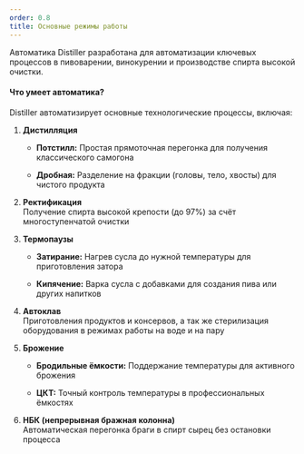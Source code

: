 ```yaml
---
order: 0.8
title: Основные режимы работы
---
```


Автоматика Distiller разработана для автоматизации ключевых процессов в пивоварении, винокурении и производстве спирта высокой очистки.

#### **Что умеет автоматика?**

Distiller автоматизирует основные технологические процессы, включая:

1. **Дистилляция**

   -  **Потстилл:** Простая прямоточная перегонка для получения классического самогона

   -  **Дробная:** Разделение на фракции (головы, тело, хвосты) для чистого продукта

2. **Ректификация**\
   Получение спирта высокой крепости (до 97%) за счёт многоступенчатой очистки

3. **Термопаузы**

   -  **Затирание:** Нагрев сусла до нужной температуры для приготовления затора

   -  **Кипячение:** Варка сусла с добавками для создания пива или других напитков

4. **Автоклав**\
   Приготовления продуктов и консервов, а так же стерилизация оборудования в режимах работы на воде и на пару

5. **Брожение**

   -  **Бродильные ёмкости:** Поддержание температуры для активного брожения

   -  **ЦКТ:** Точный контроль температуры в профессиональных ёмкостях

6. **НБК (непрерывная бражная колонна)**\
   Автоматическая перегонка браги в спирт сырец без остановки процесса


